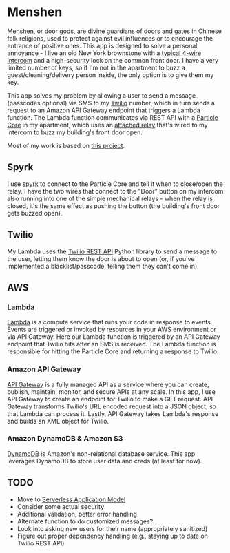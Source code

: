 # Menshen  

[Menshen](https://en.wikipedia.org/wiki/Menshen), or door gods, are divine guardians of doors and gates in Chinese folk religions, used to protect against evil influences or to encourage the entrance of positive ones. This app is designed to solve a personal annoyance - I live an old New York brownstone with a [typical 4-wire intercom](http://www.intercom-parts.com/IR204-Intercom.html) and a high-security lock on the common front door. I have a very limited number of keys, so if I'm not in the apartment to buzz a guest/cleaning/delivery person inside, the only option is to give them my key.  

This app solves my problem by allowing a user to send a message (passcodes optional) via SMS to my [Twilio](https://www.twilio.com/) number, which in turn sends a request to an Amazon API Gateway endpoint that triggers a Lambda function. The Lambda function communicates via REST API with a [Particle Core](https://www.particle.io/) in my apartment, which uses an [attached relay](https://docs.particle.io/datasheets/particle-shields/#relay-shield) that's wired to my intercom to buzz my building's front door open.

Most of my work is based on [this project](https://github.com/awslabs/lambda-apigateway-twilio-tutorial).  

## Spyrk
I use [spyrk](https://github.com/Alidron/spyrk) to connect to the Particle Core and tell it when to close/open the relay. I have the two wires that connect to the "Door" button on my intercom also running into one of the simple mechanical relays - when the relay is closed, it's the same effect as pushing the button (the building's front door gets buzzed open).

## Twilio
My Lambda uses the [Twilio REST API](https://github.com/twilio/twilio-python/) Python library to send a message to the user, letting them know the door is about to open (or, if you've implemented a blacklist/passcode, telling them they can't come in).

## AWS
### Lambda
[Lambda](https://aws.amazon.com/lambda/) is a compute service that runs your code in response to events. Events are triggered or invoked by resources in your AWS environment or via API Gateway. Here our Lambda function is triggered by an API Gateway endpoint that Twilio hits after an SMS is received. The Lambda function is responsible for hitting the Particle Core and returning a response to Twilio.

### Amazon API Gateway
[API Gateway](https://aws.amazon.com/api-gateway/) is a fully managed API as a service where you can create, publish, maintain, monitor, and secure APIs at any scale. In this app, I use API Gateway to create an endpoint for Twilio to make a GET request. API Gateway transforms Twilio's URL encoded request into a JSON object, so that Lambda can process it. Lastly, API Gateway takes Lambda's response and builds an XML object for Twilio.

### Amazon DynamoDB & Amazon S3
[DynamoDB](https://aws.amazon.com/dynamodb/) is Amazon's non-relational database service. This app leverages DynamoDB to store user data and creds (at least for now).

## TODO
+ Move to [Serverless Application Model](https://github.com/awslabs/serverless-application-model)
+ Consider some actual security
+ Additional validation, better error handling
+ Alternate function to do customized messages?
+ Look into asking new users for their name (appropriately sanitized)
+ Figure out proper dependency handling (e.g., staying up to date on Twilio REST API)
